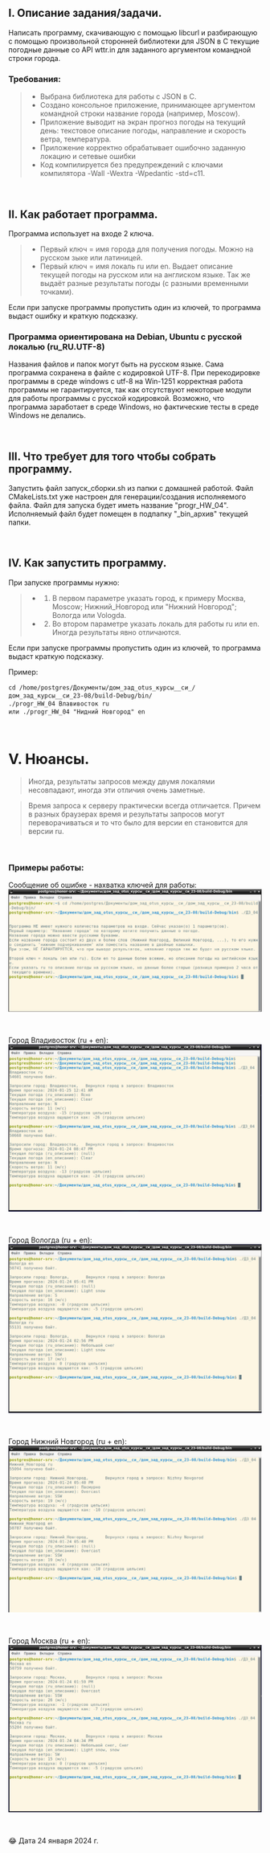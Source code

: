 ## I. Описание задания/задачи.

Написать программу, скачивающую с помощью libcurl и разбирающую с помощью произвольной сторонней
библиотеки для JSON в C текущие погодные данные со API wttr.in для заданного аргументом командной
строки города.

### Требования:
> * Выбрана библиотека для работы с JSON в C.
> * Создано консольное приложение, принимающее аргументом командной строки название города
(например, Moscow).
> * Приложение выводит на экран прогноз погоды на текущий день: текстовое описание погоды,
направление и скорость ветра, температура.
> * Приложение корректно обрабатывает ошибочно заданную локацию и сетевые ошибки
> * Код компилируется без предупреждений с ключами компилятора -Wall -Wextra -Wpedantic -std=c11.

<p> &nbsp; </p> 


## II. Как работает программа.

Программа использует на входе 2 ключа. 
> * Первый ключ = имя города для получения погоды. Можно на русском зыке или латиницей. 
> * Первый ключ = имя локаль ru или en. Выдает описание текущей погоды на русском 
или на англиском языке. Так же выдаёт разные результаты погоды (с разными временными точками).

Если при запуске программы пропустить один из ключей, то программа выдаст ошибку и краткую подсказку.


### Программа ориентирована на Debian, Ubuntu с русской локалью (ru_RU.UTF-8)

Названия файлов и папок могут быть на русском языке. Сама программа сохранена в файле с кодировкой UTF-8. 
При перекодировке программы в среде windows с utf-8 на Win-1251 корректная работа программы не гарантируется, так как  отсутствуют некоторые модули для работы программы с русской кодировкой. Возможно, что программа заработает в среде Windows, но фактические тесты в среде Windows не делались. 

<p> &nbsp; </p> 


## III. Что требует для того чтобы собрать программу.

Запустить файл запуск_сборки.sh из папки с домашней работой. Файл CMakeLists.txt уже настроен для генерации/создания исполняемого файла. 
Файл для запуска будет иметь название "progr_HW_04".
Исполняемый файл будет помещен в подпапку "_bin_архив" текущей папки.

<p> &nbsp; </p> 


## IV. Как запустить программу.

При запуске программы нужно: 
> * 1) В первом параметре указать город, к примеру Москва, Moscow; Нижний_Новгород или "Нижний Новгород"; Вологда или Vologda.
> * 2) Во втором параметре указать локаль для работы ru или en. Иногда результаты явно отличаются.

Если при запуске программы пропустить один из ключей, то программа выдаст краткую подсказку.

Пример: 

```
cd /home/postgres/Документы/дом_зад_otus_курсы__си_/дом_зад_курсы__си_23-08/build-Debug/bin/
./progr_HW_04 Влавивосток ru
или ./progr_HW_04 "Нидний Новгород" en
```

<p> &nbsp; </p> 

# V. Нюансы.

> Иногда, результаты запросов между двумя локалями несовпадают, иногда эти отличия очень заметные.

> Время запроса к серверу практически всегда отличается. Причем в разных браузерах время и результаты запросов могут переворачиваться и то что было для версии en становится для версии ru.

<p> &nbsp; </p> 

### Примеры работы:

Сообщение об ошибке - нахватка ключей для работы:
![Ошибка соединения с сервером](https://github.com/Sartakov-Aleksey/OTUS_2023_C07_HW/blob/main/DZ_04/img/error.png)

<p> &nbsp; </p> 

Город Владивосток (ru + en):
![Попытка получить результаты из текстового поля](https://github.com/Sartakov-Aleksey/OTUS_2023_C07_HW/blob/main/DZ_04/img/Vladivostok.png)

<p> &nbsp; </p> 

Город Вологда (ru + en):
![Попытка получить результаты из текстового поля](https://github.com/Sartakov-Aleksey/OTUS_2023_C07_HW/blob/main/DZ_04/img/Vologda.png)

<p> &nbsp; </p> 

Город Нижний Новгород (ru + en):
![Попытка получить результаты из текстового поля](https://github.com/Sartakov-Aleksey/OTUS_2023_C07_HW/blob/main/DZ_04/img/Nizhnij_Novgorod.png)
<p> &nbsp; </p> 

Город Москва (ru + en):
![Попытка получить результаты из текстового поля](https://github.com/Sartakov-Aleksey/OTUS_2023_C07_HW/blob/main/DZ_04/img/Moscow.png)

<p> &nbsp; </p> 

😂 Дата 24 января 2024 г.

<p> &nbsp; </p> 
